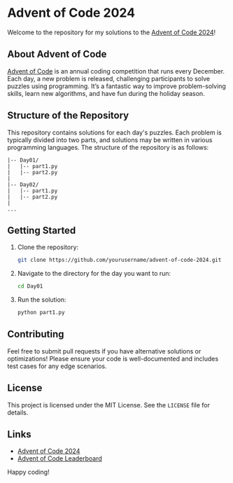 # Advent of Code 2024

Welcome to the repository for my solutions to the [Advent of Code 2024](https://adventofcode.com/2024)!

## About Advent of Code
[Advent of Code](https://adventofcode.com/) is an annual coding competition that runs every December. Each day, a new problem is released, challenging participants to solve puzzles using programming. It’s a fantastic way to improve problem-solving skills, learn new algorithms, and have fun during the holiday season.

## Structure of the Repository
This repository contains solutions for each day's puzzles. Each problem is typically divided into two parts, and solutions may be written in various programming languages. The structure of the repository is as follows:

```
|-- Day01/
|   |-- part1.py
|   |-- part2.py
|
|-- Day02/
|   |-- part1.py
|   |-- part2.py
|
...
```

## Getting Started
1. Clone the repository:
   ```bash
   git clone https://github.com/yourusername/advent-of-code-2024.git
   ```
2. Navigate to the directory for the day you want to run:
   ```bash
   cd Day01
   ```
3. Run the solution:
   ```bash
   python part1.py
   ```

## Contributing
Feel free to submit pull requests if you have alternative solutions or optimizations! Please ensure your code is well-documented and includes test cases for any edge scenarios.

## License
This project is licensed under the MIT License. See the `LICENSE` file for details.

## Links
- [Advent of Code 2024](https://adventofcode.com/2024)
- [Advent of Code Leaderboard](https://adventofcode.com/2024/leaderboard)

Happy coding!

